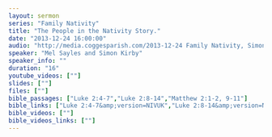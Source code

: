 ```yaml
---
layout: sermon
series: "Family Nativity"
title: "The People in the Nativity Story."
date: "2013-12-24 16:00:00"
audio: "http://media.coggesparish.com/2013-12-24 Family Nativity, Simon Kirby.mp3"
speaker: "Mel Sayles and Simon Kirby"
speaker_info: ""
duration: "16"
youtube_videos: [""]
slides: [""]
files: [""]
bible_passages: ["Luke 2:4-7","Luke 2:8-14","Matthew 2:1-2, 9-11"]
bible_links: ["Luke 2:4-7&amp;version=NIVUK","Luke 2:8-14&amp;version=NIVUK","Matthew 2:1-2, 9-11&amp;version=NIVUK"]
bible_videos: [""]
bible_videos_links: [""]
---
```

